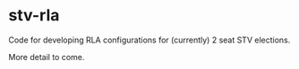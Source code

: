 # stv-rla
Code for developing RLA configurations for (currently) 2 seat STV elections.

More detail to come.
